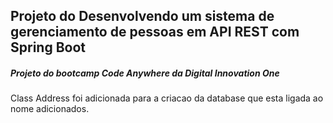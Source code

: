 ## Projeto do Desenvolvendo um sistema de gerenciamento de pessoas em API REST com Spring Boot

##### Projeto do bootcamp Code Anywhere da Digital Innovation One

Class Address foi adicionada para a criacao da database que esta ligada ao nome adicionados.








